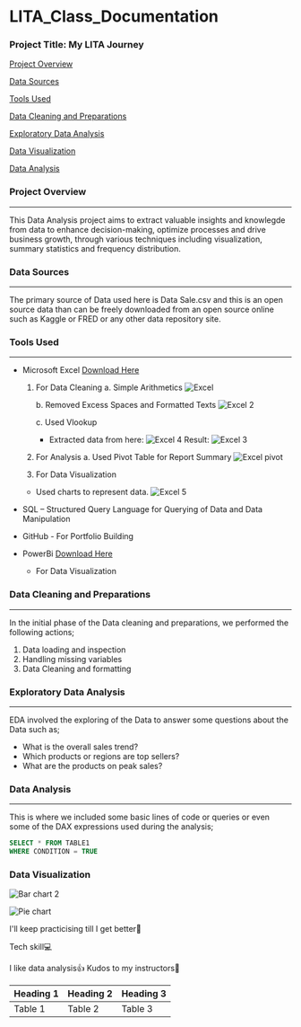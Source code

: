 # LITA_Class_Documentation

### Project Title: My LITA Journey

 [Project Overview](#project-overview)
 
 [Data Sources](#data-sources)
 
 [Tools Used](#tools-used)
 
 [Data Cleaning and Preparations](#data-cleaning-and-preparations)

 [Exploratory Data Analysis](#exploratory-data-analysis)

 [Data Visualization](#data-visualization)

[Data Analysis](#data-analysis)
 
### Project Overview
---
This Data Analysis project aims to extract valuable insights and knowlegde from data to enhance decision-making, optimize processes and drive business growth, through various techniques including visualization, summary statistics and frequency distribution.   
### Data Sources
---
The primary source of Data used here is Data Sale.csv and this is an open source data than can be freely downloaded from an open source online such as Kaggle or FRED or any other data repository site. 

### Tools Used
---
- Microsoft Excel 	[Download Here](https://www.microsoft.com)
  1. For Data Cleaning
     a. Simple Arithmetics ![Excel](https://github.com/user-attachments/assets/c6e9b97b-c7a6-4f50-8fce-e98a8e4ece29)

     b. Removed Excess Spaces and Formatted Texts ![Excel 2](https://github.com/user-attachments/assets/ec632348-4f67-4b34-8e97-dc4d5b1da8e9)

     c. Used Vlookup
     - Extracted data from here: ![Excel 4](https://github.com/user-attachments/assets/4d84ef4b-3020-4318-8896-eff325997fbf) Result: ![Excel 3](https://github.com/user-attachments/assets/474eafe3-107b-446f-93ea-4635d0cebb19)


  3. For Analysis
     a. Used Pivot Table for Report Summary ![Excel pivot](https://github.com/user-attachments/assets/ae784928-de44-4d7d-83c3-84876baac6ae)

     
  4. For Data Visualization
   - Used charts to represent data.
 ![Excel 5](https://github.com/user-attachments/assets/540edd2e-0a2a-4f4a-9c64-c9f1c71a44a4)

   
- SQL – Structured Query Language for Querying of Data and Data Manipulation
  
- GitHub - For Portfolio Building
  
- PowerBi  	[Download Here](https://www.microsoft.com)
  - For Data Visualization

### Data Cleaning and Preparations
---
In the initial phase of the Data cleaning and preparations, we performed the following actions;
  1.	Data loading and inspection
  2.	Handling missing variables 
  3.	Data Cleaning and formatting

### Exploratory Data Analysis
---
EDA involved the exploring of the Data to answer some questions about the Data such as;
-	What is the overall sales trend?
-	Which products or regions are top sellers?
-	What are the products on peak sales? 

### Data Analysis
---
This is where we included some basic lines of code or queries or even some of the DAX expressions used during the analysis;

```SQL
SELECT * FROM TABLE1
WHERE CONDITION = TRUE
```

### Data Visualization
![Bar chart 2](https://github.com/user-attachments/assets/c562a949-3f19-4320-9847-00b76be796bc)

![Pie chart](https://github.com/user-attachments/assets/4835decc-f748-484e-bf0c-af4b6b6cb7f6)



I'll keep practicising till I get better🥇

Tech skill💻

I like data analysis👍
Kudos to my instructors💯

|Heading 1|Heading 2|Heading 3|
|---------|---------|---------|
|Table 1|Table 2|Table 3|

